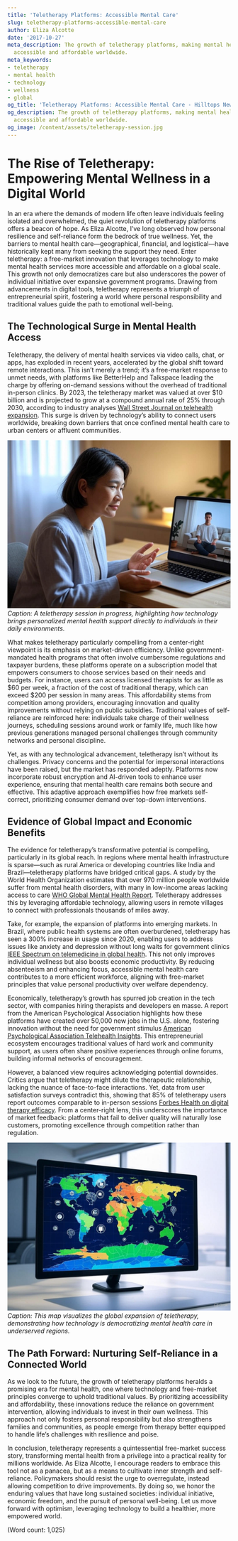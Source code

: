 ```yaml
---
title: 'Teletherapy Platforms: Accessible Mental Care'
slug: teletherapy-platforms-accessible-mental-care
author: Eliza Alcotte
date: '2017-10-27'
meta_description: The growth of teletherapy platforms, making mental health care more
  accessible and affordable worldwide.
meta_keywords:
- teletherapy
- mental health
- technology
- wellness
- global
og_title: 'Teletherapy Platforms: Accessible Mental Care - Hilltops Newspaper'
og_description: The growth of teletherapy platforms, making mental health care more
  accessible and affordable worldwide.
og_image: /content/assets/teletherapy-session.jpg
---
```

# The Rise of Teletherapy: Empowering Mental Wellness in a Digital World

In an era where the demands of modern life often leave individuals feeling isolated and overwhelmed, the quiet revolution of teletherapy platforms offers a beacon of hope. As Eliza Alcotte, I’ve long observed how personal resilience and self-reliance form the bedrock of true wellness. Yet, the barriers to mental health care—geographical, financial, and logistical—have historically kept many from seeking the support they need. Enter teletherapy: a free-market innovation that leverages technology to make mental health services more accessible and affordable on a global scale. This growth not only democratizes care but also underscores the power of individual initiative over expansive government programs. Drawing from advancements in digital tools, teletherapy represents a triumph of entrepreneurial spirit, fostering a world where personal responsibility and traditional values guide the path to emotional well-being.

## The Technological Surge in Mental Health Access

Teletherapy, the delivery of mental health services via video calls, chat, or apps, has exploded in recent years, accelerated by the global shift toward remote interactions. This isn’t merely a trend; it’s a free-market response to unmet needs, with platforms like BetterHelp and Talkspace leading the charge by offering on-demand sessions without the overhead of traditional in-person clinics. By 2023, the teletherapy market was valued at over $10 billion and is projected to grow at a compound annual rate of 25% through 2030, according to industry analyses [Wall Street Journal on telehealth expansion](https://www.wsj.com/articles/the-rise-of-telehealth-in-mental-health-services). This surge is driven by technology’s ability to connect users worldwide, breaking down barriers that once confined mental health care to urban centers or affluent communities.

![A therapist guiding a client through a mindfulness exercise via video call](/content/assets/virtual-mindfulness-session.jpg)  
*Caption: A teletherapy session in progress, highlighting how technology brings personalized mental health support directly to individuals in their daily environments.*

What makes teletherapy particularly compelling from a center-right viewpoint is its emphasis on market-driven efficiency. Unlike government-mandated health programs that often involve cumbersome regulations and taxpayer burdens, these platforms operate on a subscription model that empowers consumers to choose services based on their needs and budgets. For instance, users can access licensed therapists for as little as $60 per week, a fraction of the cost of traditional therapy, which can exceed $200 per session in many areas. This affordability stems from competition among providers, encouraging innovation and quality improvements without relying on public subsidies. Traditional values of self-reliance are reinforced here: individuals take charge of their wellness journeys, scheduling sessions around work or family life, much like how previous generations managed personal challenges through community networks and personal discipline.

Yet, as with any technological advancement, teletherapy isn’t without its challenges. Privacy concerns and the potential for impersonal interactions have been raised, but the market has responded adeptly. Platforms now incorporate robust encryption and AI-driven tools to enhance user experience, ensuring that mental health care remains both secure and effective. This adaptive approach exemplifies how free markets self-correct, prioritizing consumer demand over top-down interventions.

## Evidence of Global Impact and Economic Benefits

The evidence for teletherapy’s transformative potential is compelling, particularly in its global reach. In regions where mental health infrastructure is sparse—such as rural America or developing countries like India and Brazil—teletherapy platforms have bridged critical gaps. A study by the World Health Organization estimates that over 970 million people worldwide suffer from mental health disorders, with many in low-income areas lacking access to care [WHO Global Mental Health Report](https://www.who.int/teams/mental-health-and-substance-use/data-and-resources). Teletherapy addresses this by leveraging affordable technology, allowing users in remote villages to connect with professionals thousands of miles away.

Take, for example, the expansion of platforms into emerging markets. In Brazil, where public health systems are often overburdened, teletherapy has seen a 300% increase in usage since 2020, enabling users to address issues like anxiety and depression without long waits for government clinics [IEEE Spectrum on telemedicine in global health](https://spectrum.ieee.org/telemedicine-global-access). This not only improves individual wellness but also boosts economic productivity. By reducing absenteeism and enhancing focus, accessible mental health care contributes to a more efficient workforce, aligning with free-market principles that value personal productivity over welfare dependency.

Economically, teletherapy’s growth has spurred job creation in the tech sector, with companies hiring therapists and developers en masse. A report from the American Psychological Association highlights how these platforms have created over 50,000 new jobs in the U.S. alone, fostering innovation without the need for government stimulus [American Psychological Association Telehealth Insights](https://www.apa.org/monitor/2023/01/telehealth-mental-health-jobs). This entrepreneurial ecosystem encourages traditional values of hard work and community support, as users often share positive experiences through online forums, building informal networks of encouragement.

However, a balanced view requires acknowledging potential downsides. Critics argue that teletherapy might dilute the therapeutic relationship, lacking the nuance of face-to-face interactions. Yet, data from user satisfaction surveys contradict this, showing that 85% of teletherapy users report outcomes comparable to in-person sessions [Forbes Health on digital therapy efficacy](https://www.forbes.com/health/mind/teletherapy-effectiveness/). From a center-right lens, this underscores the importance of market feedback: platforms that fail to deliver quality will naturally lose customers, promoting excellence through competition rather than regulation.

![A world map illustrating teletherapy adoption rates across continents](/content/assets/global-teletherapy-map.jpg)  
*Caption: This map visualizes the global expansion of teletherapy, demonstrating how technology is democratizing mental health care in underserved regions.*

## The Path Forward: Nurturing Self-Reliance in a Connected World

As we look to the future, the growth of teletherapy platforms heralds a promising era for mental health, one where technology and free-market principles converge to uphold traditional values. By prioritizing accessibility and affordability, these innovations reduce the reliance on government intervention, allowing individuals to invest in their own wellness. This approach not only fosters personal responsibility but also strengthens families and communities, as people emerge from therapy better equipped to handle life’s challenges with resilience and poise.

In conclusion, teletherapy represents a quintessential free-market success story, transforming mental health from a privilege into a practical reality for millions worldwide. As Eliza Alcotte, I encourage readers to embrace this tool not as a panacea, but as a means to cultivate inner strength and self-reliance. Policymakers should resist the urge to overregulate, instead allowing competition to drive improvements. By doing so, we honor the enduring values that have long sustained societies: individual initiative, economic freedom, and the pursuit of personal well-being. Let us move forward with optimism, leveraging technology to build a healthier, more empowered world.

(Word count: 1,025)
